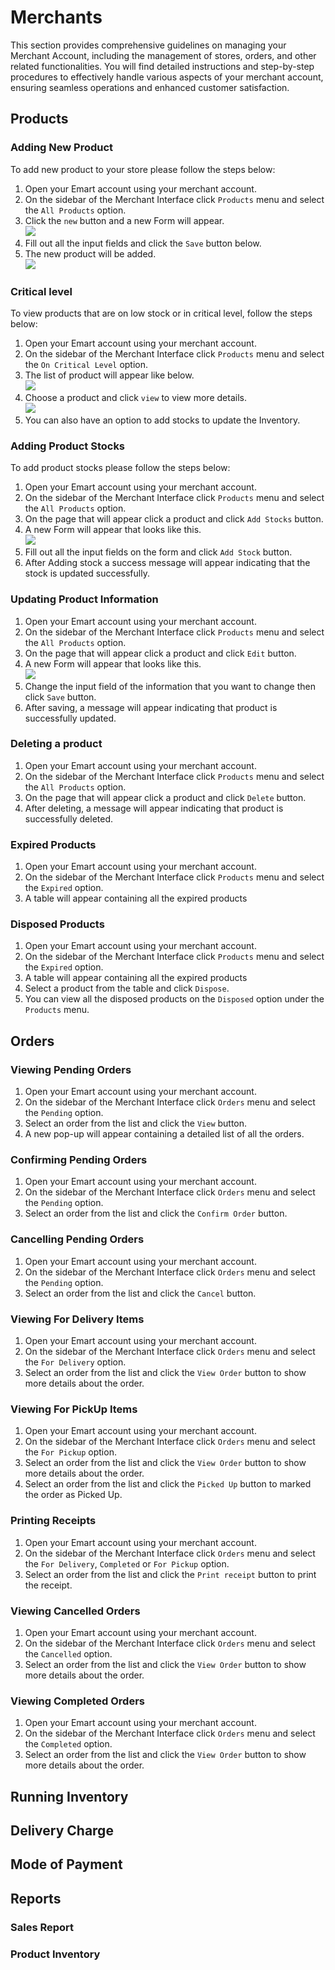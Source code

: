 # Merchants

This section provides comprehensive guidelines on managing your Merchant Account, including the management of stores, orders, and other related functionalities. You will find detailed instructions and step-by-step procedures to effectively handle various aspects of your merchant account, ensuring seamless operations and enhanced customer satisfaction.

## Products

### Adding New Product

To add new product to your store please follow the steps below:

1. Open your Emart account using your merchant account.
2. On the sidebar of the Merchant Interface click `Products` menu and select the `All Products` option.
3. Click the `new` button and a new Form will appear.<br><img src="./assets/images/add-product-form.png"/>
4. Fill out all the input fields and click the `Save` button below.
5. The new product will be added. <br><img src="./assets/images/add-product-success.png"/>

### Critical level

To view products that are on low stock or in critical level, follow the steps below:

1. Open your Emart account using your merchant account.
2. On the sidebar of the Merchant Interface click `Products` menu and select the `On Critical Level` option.
3. The list of product will appear like below. <br><img src="./assets/images/critical-level.png"/>
4. Choose a product and click `view` to view more details. <br><img src="./assets/images/critical-level-details.png"/>
5. You can also have an option to add stocks to update the Inventory.

### Adding Product Stocks

To add product stocks please follow the steps below:

1. Open your Emart account using your merchant account.
2. On the sidebar of the Merchant Interface click `Products` menu and select the `All Products` option.
3. On the page that will appear click a product and click `Add Stocks` button.
4. A new Form will appear that looks like this. <br><img src="./assets/images/add-product-stock.png"/>
5. Fill out all the input fields on the form and click `Add Stock` button.
6. After Adding stock a success message will appear indicating that the stock is updated successfully.

### Updating Product Information

1. Open your Emart account using your merchant account.
2. On the sidebar of the Merchant Interface click `Products` menu and select the `All Products` option.
3. On the page that will appear click a product and click `Edit` button.
4. A new Form will appear that looks like this. <br><img src="./assets/images/edit-product-form.png"/>
5. Change the input field of the information that you want to change then click `Save` button.
6. After saving, a message will appear indicating that product is successfully updated.

### Deleting a product

1. Open your Emart account using your merchant account.
2. On the sidebar of the Merchant Interface click `Products` menu and select the `All Products` option.
3. On the page that will appear click a product and click `Delete` button.
4. After deleting, a message will appear indicating that product is successfully deleted.

### Expired Products

1. Open your Emart account using your merchant account.
2. On the sidebar of the Merchant Interface click `Products` menu and select the `Expired` option.
3. A table will appear containing all the expired products

### Disposed Products

1. Open your Emart account using your merchant account.
2. On the sidebar of the Merchant Interface click `Products` menu and select the `Expired` option.
3. A table will appear containing all the expired products
4. Select a product from the table and click `Dispose`.
5. You can view all the disposed products on the `Disposed` option under the `Products` menu.

## Orders

### Viewing Pending Orders

1. Open your Emart account using your merchant account.
2. On the sidebar of the Merchant Interface click `Orders` menu and select the `Pending` option.
3. Select an order from the list and click the `View` button.
4. A new pop-up will appear containing a detailed list of all the orders.

### Confirming Pending Orders

1. Open your Emart account using your merchant account.
2. On the sidebar of the Merchant Interface click `Orders` menu and select the `Pending` option.
3. Select an order from the list and click the `Confirm Order` button.

### Cancelling Pending Orders

1. Open your Emart account using your merchant account.
2. On the sidebar of the Merchant Interface click `Orders` menu and select the `Pending` option.
3. Select an order from the list and click the `Cancel` button.

### Viewing For Delivery Items

1. Open your Emart account using your merchant account.
2. On the sidebar of the Merchant Interface click `Orders` menu and select the `For Delivery` option.
3. Select an order from the list and click the `View Order` button to show more details about the order.

### Viewing For PickUp Items

1. Open your Emart account using your merchant account.
2. On the sidebar of the Merchant Interface click `Orders` menu and select the `For Pickup` option.
3. Select an order from the list and click the `View Order` button to show more details about the order.
4. Select an order from the list and click the `Picked Up` button to marked the order as Picked Up.

### Printing Receipts

1. Open your Emart account using your merchant account.
2. On the sidebar of the Merchant Interface click `Orders` menu and select the `For Delivery`, `Completed` or `For Pickup` option.
3. Select an order from the list and click the `Print receipt` button to print the receipt.

### Viewing Cancelled Orders

1. Open your Emart account using your merchant account.
2. On the sidebar of the Merchant Interface click `Orders` menu and select the `Cancelled` option.
3. Select an order from the list and click the `View Order` button to show more details about the order.

### Viewing Completed Orders

1. Open your Emart account using your merchant account.
2. On the sidebar of the Merchant Interface click `Orders` menu and select the `Completed` option.
3. Select an order from the list and click the `View Order` button to show more details about the order.

## Running Inventory

## Delivery Charge

## Mode of Payment

## Reports

### Sales Report

### Product Inventory